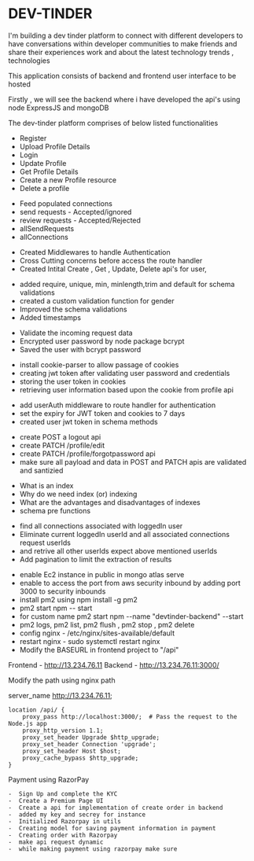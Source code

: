 # DEV-TINDER

I'm building a dev tinder platform to connect with different developers to have
conversations within developer communities to make friends and share their experiences work and about the latest technology trends , technologies

This application consists of backend and frontend user interface to be hosted

Firstly , we will see the backend where i have developed the api's using node ExpressJS and mongoDB

The dev-tinder platform comprises of below listed functionalities

<!--   INITIAL LOGIN   -->

- Register
- Upload Profile Details
- Login
- Update Profile
- Get Profile Details
- Create a new Profile resource
- Delete a profile

<!-- AFTER LOGIN APIS -->

- Feed populated connections
- send requests - Accepted/ignored
- review requests - Accepted/Rejected
- allSendRequests
- allConnections

<!--  ADDED MIDDLEWARE AND CREATED ROUTES  -->

- Created Middlewares to handle Authentication
- Cross Cutting concerns before access the route handler
- Created Intital Create , Get , Update, Delete api's for user,

<!-- Explored Schema Types options   -->

- added require, unique, min, minlength,trim and default for schema validations
- created a custom validation function for gender
- Improved the schema validations
- Added timestamps

<!-- Validate Data -->

- Validate the incoming request data
- Encrypted user password by node package bcrypt
- Saved the user with bcrypt password

<!-- Authentication using JWT token  -->

- install cookie-parser to allow passage of cookies
- creating jwt token after validating user password and credentials
- storing the user token in cookies
- retrieving user information based upon the cookie from profile api

<!--  User Authentication  -->

- add userAuth middleware to route handler for authentication
- set the expiry for JWT token and cookies to 7 days
- created user jwt token in schema methods

<!-- Creating Profile APIs -->

- create POST a logout api
- create PATCH /profile/edit
- create PATCH /profile/forgotpassword api
- make sure all payload and data in POST and PATCH apis are validated and santizied

<!--  More About Indexing  -->

- What is an index
- Why do we need index (or) indexing
- What are the advantages and disadvantages of indexes
- schema pre functions

<!-- Implemented Connections Feed Api -->
- find all connections associated with loggedIn user
- Eliminate current loggedIn userId and all associated connections request userIds
- and retrive all other userIds expect above mentioned userIds
- Add pagination to limit the extraction of results


<!-- DEPLOYMENT  -->

- enable Ec2 instance in public in mongo atlas serve
- enable to access the port from aws security inbound by adding port 3000 to security inbounds
- install pm2 using npm install -g pm2
- pm2 start npm -- start  
- for custom name pm2 start npm --name "devtinder-backend" --start
- pm2 logs, pm2 list, pm2 flush <name>, pm2 stop <name>, pm2 delete <name>
- config nginx - /etc/nginx/sites-available/default
- restart nginx - sudo systemctl restart nginx
- Modify the BASEURL in frontend project to "/api"

Frontend - http://13.234.76.11
Backend - http://13.234.76.11:3000/


Modify the path using nginx path 

 server_name http://13.234.76.11;

    location /api/ {
        proxy_pass http://localhost:3000/;  # Pass the request to the Node.js app
        proxy_http_version 1.1;
        proxy_set_header Upgrade $http_upgrade;
        proxy_set_header Connection 'upgrade';
        proxy_set_header Host $host;
        proxy_cache_bypass $http_upgrade;
    }

Payment using RazorPay

    -  Sign Up and complete the KYC
    -  Create a Premium Page UI
    -  Create a api for implementation of create order in backend
    -  added my key and secrey for instance
    -  Initialized Razorpay in utils
    -  Creating model for saving payment information in payment
    -  Creating order with Razorpay
    -  make api request dynamic
    -  while making payment using razorpay make sure  
